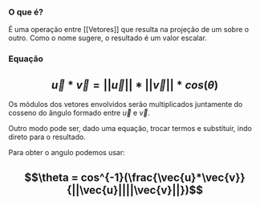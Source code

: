 
### O que é?
É uma operação entre [[Vetores]] que resulta na projeção de um sobre o outro. Como o nome sugere, o resultado é um valor escalar.

### Equação
## $$\vec{u}*\vec{v} = ||\vec{u}||*||\vec{v}||*cos(\theta)$$
Os módulos dos vetores envolvidos serão multiplicados juntamente do cosseno do ângulo formado entre $\vec{u}$ e $\vec{v}$.

Outro modo pode ser, dado uma equação, trocar termos e substituir, indo direto para o resultado.

Para obter o angulo podemos usar:
## $$\theta = cos^{-1}(\frac{\vec{u}*\vec{v}}{||\vec{u}||||\vec{v}||})$$